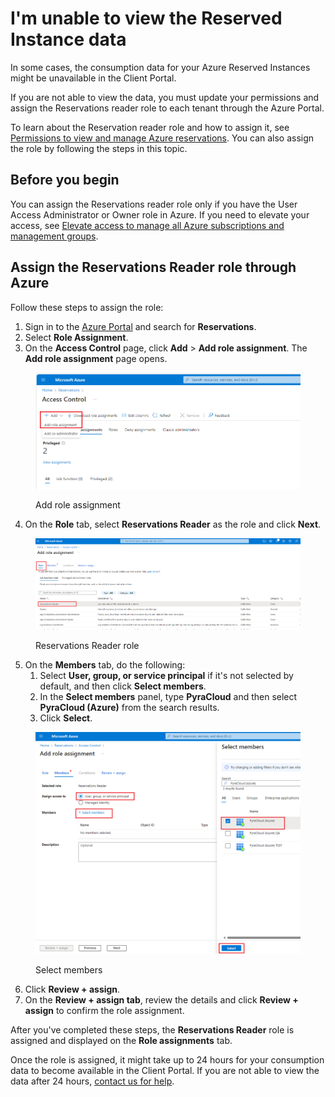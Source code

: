 # I'm unable to view the Reserved Instance data

In some cases, the consumption data for your Azure Reserved Instances might be unavailable in the Client Portal.&#x20;

If you are not able to view the data, you must update your permissions and assign the Reservations reader role to each tenant through the Azure Portal.&#x20;

To learn about the Reservation reader role and how to assign it, see [Permissions to view and manage Azure reservations](https://docs.microsoft.com/en-us/azure/cost-management-billing/reservations/view-reservations). You can also assign the role by following the steps in this topic.

## Before you begin <a href="#assign-the-owner-role-for-all-reservations" id="assign-the-owner-role-for-all-reservations"></a>

You can assign the Reservations reader role only if you have the User Access Administrator or Owner role in Azure. If you need to elevate your access, see [Elevate access to manage all Azure subscriptions and management groups](https://learn.microsoft.com/en-us/azure/role-based-access-control/elevate-access-global-admin?tabs=azure-portal).

## Assign the **Reservations Reader** role through Azure <a href="#assign-the-owner-role-for-all-reservations" id="assign-the-owner-role-for-all-reservations"></a>

Follow these steps to assign the role:

1. Sign in to the [Azure Portal](https://portal.azure.com/) and search for **Reservations**.&#x20;
2. Select **Role Assignment**.&#x20;
3. On the **Access Control** page, click **Add** > **Add role assignment**. The **Add role assignment** page opens.

<figure><img src="../../.gitbook/assets/Add role assignment (2).png" alt=""><figcaption><p>Add role assignment</p></figcaption></figure>

4. On the **Role** tab, select **Reservations Reader** as the role and click **Next**. &#x20;

<figure><img src="../../.gitbook/assets/faq_reservations_reader.png" alt=""><figcaption><p>Reservations Reader role</p></figcaption></figure>

5. On the **Members** tab, do the following:
   1. Select **User, group, or service principal** if it's not selected by default, and then click **Select members**. &#x20;
   2. In the **Select members** panel, type **PyraCloud** and then select **PyraCloud (Azure)** from the search results.&#x20;
   3. Click **Select**.&#x20;

<figure><img src="../../.gitbook/assets/Select Members.png" alt=""><figcaption><p>Select members</p></figcaption></figure>

6. Click **Review + assign**.
7. On the **Review + assign tab**, review the details and click **Review + assign** to confirm the role assignment.&#x20;

After you've completed these steps, the **Reservations Reader** role is assigned and displayed on the **Role assignments** tab.&#x20;

Once the role is assigned, it might take up to 24 hours for your consumption data to become available in the Client Portal. If you are not able to view the data after 24 hours, [contact us for help](../contact-support.md).&#x20;
